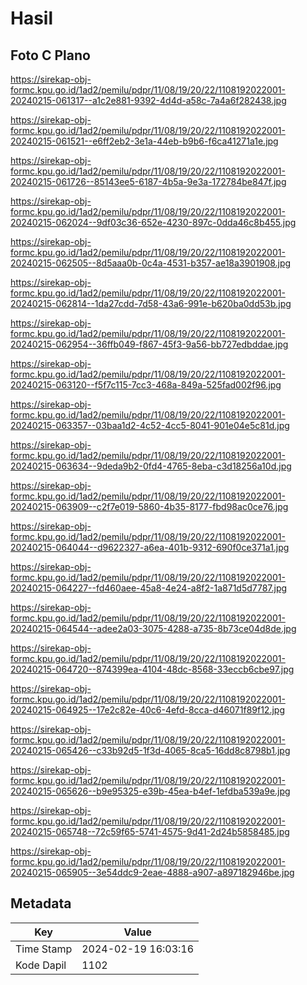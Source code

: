 # Hasil

## Foto C Plano

https://sirekap-obj-formc.kpu.go.id/1ad2/pemilu/pdpr/11/08/19/20/22/1108192022001-20240215-061317--a1c2e881-9392-4d4d-a58c-7a4a6f282438.jpg

https://sirekap-obj-formc.kpu.go.id/1ad2/pemilu/pdpr/11/08/19/20/22/1108192022001-20240215-061521--e6ff2eb2-3e1a-44eb-b9b6-f6ca41271a1e.jpg

https://sirekap-obj-formc.kpu.go.id/1ad2/pemilu/pdpr/11/08/19/20/22/1108192022001-20240215-061726--85143ee5-6187-4b5a-9e3a-172784be847f.jpg

https://sirekap-obj-formc.kpu.go.id/1ad2/pemilu/pdpr/11/08/19/20/22/1108192022001-20240215-062024--9df03c36-652e-4230-897c-0dda46c8b455.jpg

https://sirekap-obj-formc.kpu.go.id/1ad2/pemilu/pdpr/11/08/19/20/22/1108192022001-20240215-062505--8d5aaa0b-0c4a-4531-b357-ae18a3901908.jpg

https://sirekap-obj-formc.kpu.go.id/1ad2/pemilu/pdpr/11/08/19/20/22/1108192022001-20240215-062814--1da27cdd-7d58-43a6-991e-b620ba0dd53b.jpg

https://sirekap-obj-formc.kpu.go.id/1ad2/pemilu/pdpr/11/08/19/20/22/1108192022001-20240215-062954--36ffb049-f867-45f3-9a56-bb727edbddae.jpg

https://sirekap-obj-formc.kpu.go.id/1ad2/pemilu/pdpr/11/08/19/20/22/1108192022001-20240215-063120--f5f7c115-7cc3-468a-849a-525fad002f96.jpg

https://sirekap-obj-formc.kpu.go.id/1ad2/pemilu/pdpr/11/08/19/20/22/1108192022001-20240215-063357--03baa1d2-4c52-4cc5-8041-901e04e5c81d.jpg

https://sirekap-obj-formc.kpu.go.id/1ad2/pemilu/pdpr/11/08/19/20/22/1108192022001-20240215-063634--9deda9b2-0fd4-4765-8eba-c3d18256a10d.jpg

https://sirekap-obj-formc.kpu.go.id/1ad2/pemilu/pdpr/11/08/19/20/22/1108192022001-20240215-063909--c2f7e019-5860-4b35-8177-fbd98ac0ce76.jpg

https://sirekap-obj-formc.kpu.go.id/1ad2/pemilu/pdpr/11/08/19/20/22/1108192022001-20240215-064044--d9622327-a6ea-401b-9312-690f0ce371a1.jpg

https://sirekap-obj-formc.kpu.go.id/1ad2/pemilu/pdpr/11/08/19/20/22/1108192022001-20240215-064227--fd460aee-45a8-4e24-a8f2-1a871d5d7787.jpg

https://sirekap-obj-formc.kpu.go.id/1ad2/pemilu/pdpr/11/08/19/20/22/1108192022001-20240215-064544--adee2a03-3075-4288-a735-8b73ce04d8de.jpg

https://sirekap-obj-formc.kpu.go.id/1ad2/pemilu/pdpr/11/08/19/20/22/1108192022001-20240215-064720--874399ea-4104-48dc-8568-33eccb6cbe97.jpg

https://sirekap-obj-formc.kpu.go.id/1ad2/pemilu/pdpr/11/08/19/20/22/1108192022001-20240215-064925--17e2c82e-40c6-4efd-8cca-d46071f89f12.jpg

https://sirekap-obj-formc.kpu.go.id/1ad2/pemilu/pdpr/11/08/19/20/22/1108192022001-20240215-065426--c33b92d5-1f3d-4065-8ca5-16dd8c8798b1.jpg

https://sirekap-obj-formc.kpu.go.id/1ad2/pemilu/pdpr/11/08/19/20/22/1108192022001-20240215-065626--b9e95325-e39b-45ea-b4ef-1efdba539a9e.jpg

https://sirekap-obj-formc.kpu.go.id/1ad2/pemilu/pdpr/11/08/19/20/22/1108192022001-20240215-065748--72c59f65-5741-4575-9d41-2d24b5858485.jpg

https://sirekap-obj-formc.kpu.go.id/1ad2/pemilu/pdpr/11/08/19/20/22/1108192022001-20240215-065905--3e54ddc9-2eae-4888-a907-a897182946be.jpg


## Metadata

| Key        | Value               |
| ---------- | ------------------- |
| Time Stamp | 2024-02-19 16:03:16 |
| Kode Dapil | 1102                |




